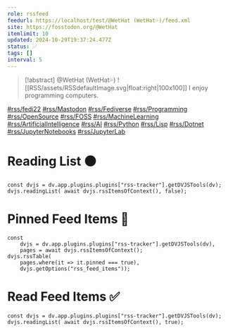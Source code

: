 ```yaml
---
role: rssfeed
feedurl: https://localhost/test/@WetHat (WetHat💦)/feed.xml
site: https://fosstodon.org/@WetHat
itemlimit: 10
updated: 2024-10-29T19:37:24.477Z
status: ✅
tags: []
interval: 5
---
```

> [!abstract] @WetHat (WetHat💦)
> ![[RSS/assets/RSSdefaultImage.svg|float:right|100x100]] I enjoy programming computers.

[#rss/fedi22](https://fosstodon.org/tags/fedi22) [#rss/Mastodon](https://fosstodon.org/tags/Mastodon) [#rss/Fediverse](https://fosstodon.org/tags/Fediverse) [#rss/Programming](https://fosstodon.org/tags/Programming) [#rss/OpenSource](https://fosstodon.org/tags/OpenSource) [#rss/FOSS](https://fosstodon.org/tags/FOSS) [#rss/MachineLearning](https://fosstodon.org/tags/MachineLearning) [#rss/ArtificialIntelligence](https://fosstodon.org/tags/ArtificialIntelligence) [#rss/AI](https://fosstodon.org/tags/AI) [#rss/Python](https://fosstodon.org/tags/Python) [#rss/Lisp](https://fosstodon.org/tags/Lisp) [#rss/Dotnet](https://fosstodon.org/tags/Dotnet) [#rss/JupyterNotebooks](https://fosstodon.org/tags/JupyterNotebooks) [#rss/JupyterLab](https://fosstodon.org/tags/JupyterLab)

# Reading List ⚫

~~~dataviewjs
const dvjs = dv.app.plugins.plugins["rss-tracker"].getDVJSTools(dv);
dvjs.readingList( await dvjs.rssItemsOfContext(), false);
~~~

# Pinned Feed Items 📍

~~~dataviewjs
const
	dvjs = dv.app.plugins.plugins["rss-tracker"].getDVJSTools(dv),
	pages = await dvjs.rssItemsOfContext();
dvjs.rssTable(
	pages.where(it => it.pinned === true),
	dvjs.getOptions("rss_feed_items"));
~~~

# Read Feed Items ✅

~~~dataviewjs
const dvjs = dv.app.plugins.plugins["rss-tracker"].getDVJSTools(dv);
dvjs.readingList( await dvjs.rssItemsOfContext(), true);
~~~